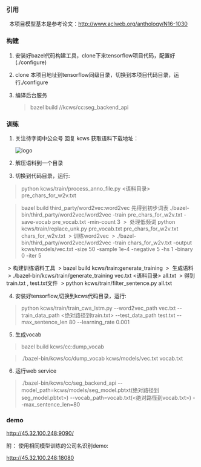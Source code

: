 
### 引用 

 
本项目模型基本是参考论文：http://www.aclweb.org/anthology/N16-1030


### 构建

1. 安装好bazel代码构建工具，clone下来tensorflow项目代码，配置好(./configure)
2. clone 本项目地址到tensorflow同级目录，切换到本项目代码目录，运行./configure
3. 编译后台服务 

   > bazel build //kcws/cc:seg_backend_api


### 训练

1. 关注待字闺中公众号 回复 kcws 获取语料下载地址：
   
   ![logo](https://github.com/koth/kcws/blob/master/docs/qrcode_dzgz.jpg?raw=true "待字闺中")
   
   
2. 解压语料到一个目录

3. 切换到代码目录，运行:
  >  python kcws/train/process_anno_file.py <语料目录> pre_chars_for_w2v.txt
  
  >  bazel build third_party/word2vec:word2vec
  >  先得到初步词表
  >  ./bazel-bin/third_party/word2vec/word2vec -train pre_chars_for_w2v.txt -save-vocab pre_vocab.txt -min-count 3
  >  处理低频词
  >  python kcws/train/replace_unk.py pre_vocab.txt pre_chars_for_w2v.txt chars_for_w2v.txt
  >  训练word2vec
  >  ./bazel-bin/third_party/word2vec/word2vec -train chars_for_w2v.txt -output kcws/models/vec.txt -size 50 -sample 1e-4 -negative 5 -hs 1 -binary 0 -iter 5
 
  >  构建训练语料工具
  >  bazel build kcws/train:generate_training 
  >  生成语料
  >  ./bazel-bin/kcws/train/generate_training vec.txt <语料目录> all.txt
  >  得到train.txt , test.txt文件
  >  python kcws/train/filter_sentence.py all.txt  

4. 安装好tensorflow,切换到kcws代码目录，运行:
  > python kcws/train/train_cws_lstm.py --word2vec_path vec.txt --train_data_path <绝对路径到train.txt> --test_data_path test.txt --max_sentence_len 80 --learning_rate 0.001
  
5. 生成vocab
  > bazel  build kcws/cc:dump_vocab
  
  > ./bazel-bin/kcws/cc/dump_vocab kcws/models/vec.txt vocab.txt
  
6. 运行web service
  > ./bazel-bin/kcws/cc/seg_backend_api --model_path=kcws/models/seg_model.pbtxt(绝对路径到seg_model.pbtxt>)   --vocab_path=vocab.txt(<绝对路径到vocab.txt>)   --max_sentence_len=80
 
### demo
http://45.32.100.248:9090/

附： 使用相同模型训练的公司名识别demo:

http://45.32.100.248:18080




